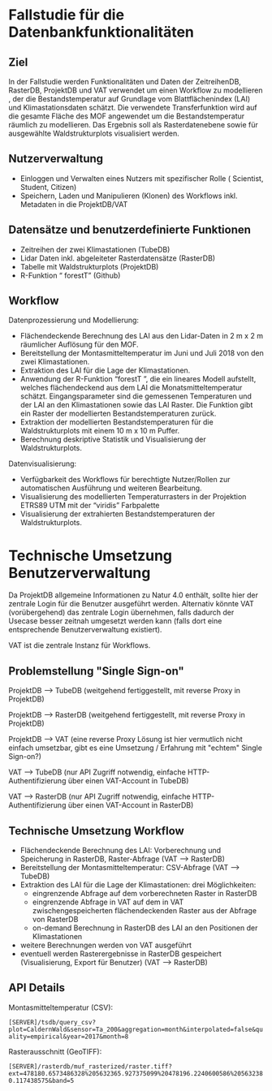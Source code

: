 ﻿
# Fallstudie für die Datenbankfunktionalitäten

## Ziel
In der Fallstudie werden Funktionalitäten und Daten der ZeitreihenDB, RasterDB, ProjektDB und VAT verwendet um einen Workflow zu modellieren , der die Bestandstemperatur auf Grundlage vom Blattflächenindex (LAI) und Klimastationsdaten schätzt. Die verwendete Transferfunktion  wird auf die gesamte Fläche des MOF angewendet um die Bestandstemperatur räumlich zu modellieren. Das Ergebnis soll als Rasterdatenebene  sowie für ausgewählte Waldstrukturplots visualisiert werden. 

## Nutzerverwaltung
* Einloggen und Verwalten eines Nutzers mit spezifischer Rolle ( Scientist, Student, Citizen)
* Speichern, Laden und Manipulieren (Klonen) des Workflows inkl. Metadaten in die ProjektDB/VAT 
      
## Datensätze und benutzerdefinierte Funktionen
* Zeitreihen der zwei Klimastationen  (TubeDB)
* Lidar Daten inkl. abgeleiteter Rasterdatensätze (RasterDB)
* Tabelle mit Waldstrukturplots (ProjektDB)
* R-Funktion “ forestT” (Github)

## Workflow
Datenprozessierung und Modellierung:
* Flächendeckende Berechnung des LAI aus den Lidar-Daten in 2 m x 2 m räumlicher Auflösung für den MOF.
* Bereitstellung der Montasmitteltemperatur im Juni und Juli 2018 von den  zwei Klimastationen.
* Extraktion des LAI für die Lage der Klimastationen.
* Anwendung der R-Funktion “forestT ”, die ein lineares Modell aufstellt, welches flächendeckend aus dem LAI die Monatsmitteltemperatur schätzt. Eingangsparameter sind die gemessenen Temperaturen und der LAI an den Klimastationen sowie das LAI Raster. Die Funktion gibt ein Raster der modellierten Bestandstemperaturen zurück.
* Extraktion der modellierten Bestandstemperaturen für die Waldstrukturplots mit einem 10 m x 10 m Puffer.
* Berechnung deskriptive Statistik und Visualisierung der Waldstrukturplots.

Datenvisualisierung:
* Verfügbarkeit des Workflows für berechtigte Nutzer/Rollen zur automatischen Ausführung und weiteren Bearbeitung.
* Visualisierung des modellierten Temperaturrasters in der Projektion ETRS89 UTM mit der “viridis” Farbpalette
* Visualisierung der extrahierten Bestandstemperaturen der Waldstrukturplots.

# Technische Umsetzung Benutzerverwaltung

Da ProjektDB allgemeine Informationen zu Natur 4.0 enthält, sollte hier der zentrale Login für die Benutzer ausgeführt werden.
Alternativ könnte VAT (vorübergehend) das zentrale Login übernehmen, falls dadurch der Usecase besser zeitnah umgesetzt werden kann (falls dort eine entsprechende Benutzerverwaltung existiert).

VAT ist die zentrale Instanz für Workflows.

## Problemstellung "Single Sign-on"

ProjektDB --> TubeDB (weitgehend fertiggestellt, mit reverse Proxy in ProjektDB)

ProjektDB --> RasterDB (weitgehend fertiggestellt, mit reverse Proxy in ProjektDB)

ProjektDB --> VAT (eine reverse Proxy Lösung ist hier vermutlich nicht einfach umsetzbar, gibt es eine Umsetzung / Erfahrung mit "echtem" Single Sign-on?)


VAT --> TubeDB (nur API Zugriff notwendig, einfache HTTP-Authentifizierung über einen VAT-Account in TubeDB)

VAT --> RasterDB (nur API Zugriff notwendig, einfache HTTP-Authentifizierung über einen VAT-Account in RasterDB)


## Technische Umsetzung Workflow

* Flächendeckende Berechnung des LAI: Vorberechnung und Speicherung in RasterDB, Raster-Abfrage (VAT --> RasterDB)
* Bereitstellung der Montasmitteltemperatur: CSV-Abfrage (VAT --> TubeDB)
* Extraktion des LAI für die Lage der Klimastationen: drei Möglichkeiten:
  *  eingrenzende Abfrage auf dem vorberechneten Raster in RasterDB
  *  eingrenzende Abfrage in VAT auf dem in VAT zwischengespeicherten flächendeckenden Raster aus der Abfrage von RasterDB
  * on-demand Berechnung in RasterDB des LAI an den Positionen der Klimastationen
* weitere Berechnungen werden von VAT ausgeführt
* eventuell werden Rasterergebnisse in RasterDB gespeichert (Visualisierung, Export für Benutzer) (VAT --> RasterDB)

  
## API Details

Montasmitteltemperatur (CSV):

`[SERVER]/tsdb/query_csv?plot=CaldernWald&sensor=Ta_200&aggregation=month&interpolated=false&quality=empirical&year=2017&month=8`

Rasterausschnitt (GeoTIFF): 

`[SERVER]/rasterdb/muf_rasterized/raster.tiff?ext=478180.6573486328%205632365.927375099%20478196.2240600586%205632380.117438575&band=5`
